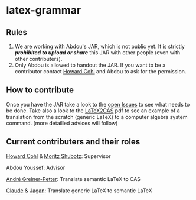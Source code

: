 # latex-grammar

## Rules

1. We are working with Abdou's JAR, which is not public yet. It is strictly **_prohibited to upload or share_**  this JAR with other people (even with other contributers). 
2. Only Abdou is allowed to handout the JAR. If you want to be a contributor contact [Howard Cohl](https://github.com/HowardCohl) and Abdou to ask for the permission.

## How to contribute
Once you have the JAR take a look to the [open Issues](https://github.com/TU-Berlin/latex-grammar/issues) to see what needs to be done. Take also a look to the [LaTeX2CAS](https://github.com/TU-Berlin/latex-grammar/blob/master/LaTeX2CAS.pdf) pdf to see an example of a translation from the scratch (generic LaTeX) to a computer algebra system command. (more detailled advices will follow)

## Current contributers and their roles
[Howard Cohl](https://github.com/HowardCohl) & [Moritz Shubotz](https://github.com/physikerwelt): Supervisor

Abdou Youssef: Advisor

[André Greiner-Petter](https://github.com/AndreG-P): Translate semantic LaTeX to CAS

[Claude](https://github.com/ClaudeZou) & [Jagan](https://github.com/notjagan): Translate generic LaTeX to semantic LaTeX
